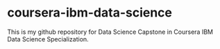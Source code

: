 # coursera-ibm-data-science
This is my github repository for Data Science Capstone in Coursera IBM Data Science Specialization.
